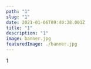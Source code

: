 ```yaml
---
path: "1"
slug: "1"
date: 2021-01-06T09:40:38.001Z
title: "1"
description: "1"
image: banner.jpg
featuredImage: ./banner.jpg
---
```

1